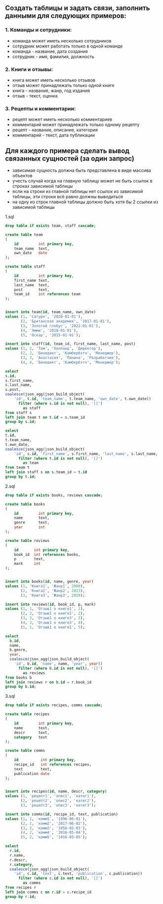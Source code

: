 ## Создать таблицы и задать связи, заполнить данными для следующих примеров:

### 1. Команды и сотрудники:
- команда может иметь несколько сотрудников
- сотрудник может работать только в одной команде
- команда - название, дата создания
- сотрудник - имя, фамилия, должность

### 2. Книги и отзывы:
- книга может иметь несколько отзывов
- отзыв может принадлежать только одной книге
- книга - название, жанр, год издания
- отзыв - текст, оценка

### 3. Рецепты и комментарии:
- рецепт может иметь несколько комментариев
- комментарий может принадлежать только одному рецепту
- рецепт - название, описание, категория
- комментарий - текст, дата публикации

## Для каждого примера сделать вывод связанных сущностей (за один запрос)
- зависимая сущность должна быть представлена в виде массива объектов
- учесть случай когда на главную таблицу может не быть ссылок в строках зависимой таблицы
- если на строки из главной таблицы нет ссылок из зависимой таблицы, эти строки всё равно должны выводиться
- на одну из строк главной таблицы должно быть хотя бы 2 ссылки из зависимой таблицы

1.sql
```SQL
drop table if exists team, staff cascade;

create table team
(
    id         int primary key,
    team_name  text,
    own_date   date
);

create table staff
(
    id         int primary key,
    first_name text,
    last_name  text,
    post       text,
    team_id    int references team
);


insert into team(id, team_name, own_date)
values (1, 'Сатурн', '2020-01-01'),
       (2, 'Британская академия', '2017-01-01'),
       (3, 'Золотой глобус', '2022-01-01'),
       (4, 'Эмми', '2018-01-01'),
       (5, 'Оскар', '2015-01-01');

insert into staff(id, team_id, first_name, last_name, post)
values (1, 2, 'Том', 'Холланд', 'Директор'),
       (2, 2, 'Бенедикт', 'Камбербэтч', 'Менеджер'),
       (3, 3, 'Анастасия', 'Панина', 'Разработчик'),
       (4, 4, 'Бенедикт', 'Камбербэтч', 'Менеджер');

select
s.id,
s.first_name,
s.last_name,
s.post,
coalesce(json_agg(json_build_object(
    'id', t.id, 'team_name', t.team_name, 'own_date', t.own_date))
      filter (where s.id is not null), '[]')
        as staff
from staff s
left join team t on t.id = s.team_id
group by s.id;

select 
t.id,
t.team_name,
t.own_date,
coalesce(json_agg(json_build_object(
    'id', s.id, 'first_name', s.first_name, 'last_name', s.last_name, 'post', s.post))
      filter (where t.id is not null), '[]')
        as team
from team t
left join staff s on s.team_id = t.id
group by t.id;
```
2.sql
```SQL
drop table if exists books, reviews cascade;

create table books
(
    id         int primary key,
    name       text,
    genre      text,
    year       int
);

create table reviews
(
    id       int primary key,
    book_id  int references books,
    p        text,
    mark     int
);


insert into books(id, name, genre, year)
values (1, 'Книга1', 'Жанр1', 2000),
       (2, 'Книга2', 'Жанр2', 2023),
       (3, 'Книга3', 'Жанр3', 2020);

insert into reviews(id, book_id, p, mark)
values (1, 1, 'Отзыв1 о книге1', 1),
       (2, 2, 'Отзыв1 о книге2', 2),
       (3, 3, 'Отзыв1 о книге3', 3),
       (4, 3, 'Отзыв1 о книге3', 4),
       (5, 1, 'Отзыв1 о книге1', 5);

select
  b.id,
  name,
  b.genre,
  year,
  coalesce(json_agg(json_build_object(
    'id', b.id, 'name', name, 'year', year))
      filter (where b.id is not null), '[]')
        as reviews
from books b
left join reviews r on b.id = r.book_id
group by b.id;
```

3.sql
```SQL
drop table if exists recipes, comms cascade;

create table recipes
(
    id         int primary key,
    name       text,
    descr      text,
    category   text
);

create table comms
(
    id          int primary key,
    recipe_id   int references recipes,
    text        text,
    publication date
);


insert into recipes(id, name, descr, category)
values (1, 'рецепт1', 'опис1', 'катег1'),
       (2, 'рецепт2', 'опис2', 'катег2'),
       (3, 'рецепт3', 'опис3', 'катег3');

insert into comms(id, recipe_id, text, publication)
values (1, 1, 'комм1', '1996-06-01'),
       (2, 1, 'комм2', '2017-06-02'),
       (3, 2, 'комм3', '1956-02-03'),
       (4, 2, 'комм4', '2016-05-04'),
       (5, 2, 'комм5', '1916-03-05');

select
  r.id,
  r.name,
  r.descr,
  r.category,
  coalesce(json_agg(json_build_object(
    'id', c.id, 'text', c.text, 'publication', c.publication))
      filter (where c.id is not null), '[]')
        as comms
from recipes r
left join comms c on r.id = c.recipe_id
group by r.id;
```
